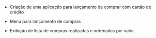 - Criação de uma aplicação para lançamento de comprar com cartão de crédito

- Menu para lançamento de compras 

- Exibição de lista de compras realizadas e ordenadas por valor. 

